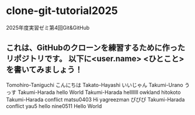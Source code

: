 # clone-git-tutorial2025
2025年度実習ゼミ第4回Git&amp;GitHub

これは、GitHubのクローンを練習するために作ったリポジトリです。
以下に<user.name> <ひとこと>を書いてみましょう！
--------------------------------------------------------------
Tomohiro-Taniguchi こんにちは
Takato-Hayashi いいじゃん
Takumi-Urano うっす
Takumi-Harada hello World
Takumi-Harada helllllll
owkland hitokoto
Takumi-Harada conflict 
matsu0403 Hi
yagreezman ぴぴぴ
Takumi-Harada conflict
yau5 hello 
nine0511 Hello World
